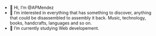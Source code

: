 - 👋 Hi, I’m @APMendez
- 👀 I’m interested in everything that has something to discover, anything that could be disassembled to assembly it back. Music, technology, books, handcrafts, languages and so on.
- 🌱 I’m currently studying Web developement.


